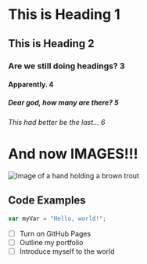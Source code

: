 # This is Heading 1

## This is Heading 2

### Are we still doing headings? 3

#### Apparently. 4

##### Dear god, how many are there? 5

###### This had better be the last... 6

# And now IMAGES!!!

![Image of a hand holding a brown trout](https://d163fdsaylqjg9.cloudfront.net/images/2017-11/how-to-find-big-local-brown-trout/how-to-find-big-local-brown-trout_desk.webp)

## Code Examples

``` javascript
var myVar = "Hello, world!";
```

- [ ] Turn on GitHub Pages
- [ ] Outline my portfolio
- [ ] Introduce myself to the world
